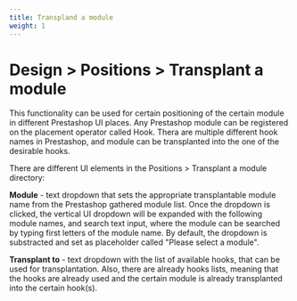 ```yaml
---
title: Transpland a module
weight: 1
---
```

# Design > Positions > Transplant a module

This functionality can be used for certain positioning of the certain module in different Prestashop UI places. Any Prestashop module can be registered on the placement operator called Hook. Thera are multiple different hook names in Prestashop, and module can be transplanted into the one of the desirable hooks.

There are different UI elements in the Positions > Transplant a module directory:

**Module** - text dropdown that sets the appropriate transplantable module name from the Prestashop gathered module list. Once the dropdown is clicked, the vertical UI dropdown will be expanded with the following module names, and search text input, where the module can be searched by typing first letters of the module name. By default, the dropdown is substracted and set as placeholder called "Please select a module".

**Transplant to** - text dropdown with the list of available hooks, that can be used for transplantation. Also, there are already hooks lists, meaning that the hooks are already used and the certain module is already transplanted into the certain hook(s). 

